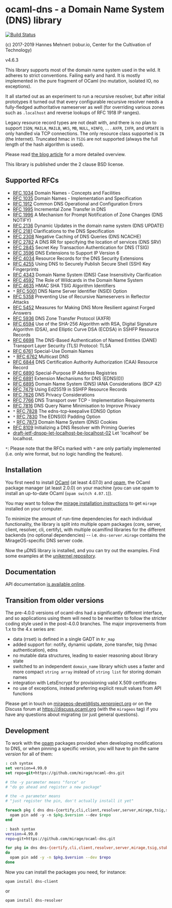 # ocaml-dns - a Domain Name System (DNS) library

[![Build Status](https://travis-ci.org/mirage/ocaml-dns.svg?branch=master)](https://travis-ci.org/mirage/ocaml-dns)

(c) 2017-2019 Hannes Mehnert (robur.io, Center for the Cultivation of Technology)

v4.6.3

This library supports most of the domain name system used in the wild.  It
adheres to strict conventions.  Failing early and hard.  It is mostly
implemented in the pure fragment of OCaml (no mutation, isolated IO, no
exceptions).

It all started out as an experiment to run a recursive resolver, but after
initial prototypes it turned out that every configurable recursive resolver
needs a fully-fledged authoritative nameserver as well (for overriding various
zones such as `.localhost` and reverse lookups of RFC 1918 IP ranges).

Legacy resource record types are not dealt with, and there is no plan to support
`ISDN`, `MAILA`, `MAILB`, `WKS`, `MB`, `NULL`, `HINFO`, ... .  `AXFR`, `IXFR`,
and `UPDATE` is only handled via TCP connections.  The only resource class
supported is `IN` (the Internet).  Truncated hmac in `TSIG` are not supported
(always the full length of the hash algorithm is used).

Please read [the blog article](https://hannes.nqsb.io/Posts/DNS) for a more
detailed overview.

This library is published under the 2 clause BSD license.

## Supported RFCs

* [RFC 1034](https://tools.ietf.org/html/rfc1034) Domain Names - Concepts and Facilities
* [RFC 1035](https://tools.ietf.org/html/rfc1035) Domain Names - Implementation and Specification
* [RFC 1912](https://tools.ietf.org/html/rfc1912) Common DNS Operational and Configuration Errors
* [RFC 1995](https://tools.ietf.org/html/rfc1995) Incremental Zone Transfer in DNS
* [RFC 1996](https://tools.ietf.org/html/rfc1996) A Mechanism for Prompt Notification of Zone Changes (DNS NOTIFY)
* [RFC 2136](https://tools.ietf.org/html/rfc2136) Dynamic Updates in the domain name system (DNS UPDATE)
* [RFC 2181](https://tools.ietf.org/html/rfc2181) Clarifications to the DNS Specification
* [RFC 2308](https://tools.ietf.org/html/rfc2308) Negative Caching of DNS Queries (DNS NCACHE)
* [RFC 2782](https://tools.ietf.org/html/rfc2782) A DNS RR for specifying the location of services (DNS SRV)
* [RFC 2845](https://tools.ietf.org/html/rfc2845) Secret Key Transaction Authentication for DNS (TSIG)
* [RFC 3596](https://tools.ietf.org/html/rfc3596) DNS Extensions to Support IP Version 6
* [RFC 4034](https://tools.ietf.org/html/rfc4034) Resource Records for the DNS Security Extensions
* [RFC 4255](https://tools.ietf.org/html/rfc4255) Using DNS to Securely Publish Secure Shell (SSH) Key Fingerprints
* [RFC 4343](https://tools.ietf.org/html/rfc4343) Domain Name System (DNS) Case Insensitivity Clarification
* [RFC 4592](https://tools.ietf.org/html/rfc4592) The Role of Wildcards in the Domain Name System
* [RFC 4635](https://tools.ietf.org/html/rfc4635) HMAC SHA TSIG Algorithm Identifiers
* `*` [RFC 5001](https://tools.ietf.org/html/rfc5001) DNS Name Server Identifier (NSID) Option
* [RFC 5358](https://tools.ietf.org/html/rfc5358) Preventing Use of Recursive Nameservers in Reflector Attacks
* [RFC 5452](https://tools.ietf.org/html/rfc5452) Measures for Making DNS More Resilient against Forged Answers
* [RFC 5936](https://tools.ietf.org/html/rfc5936) DNS Zone Transfer Protocol (AXFR)
* [RFC 6594](https://tools.ietf.org/html/rfc6594) Use of the SHA-256 Algorithm with RSA, Digital Signature Algorithm (DSA), and Elliptic Curve DSA (ECDSA) in SSHFP Resource Records
* [RFC 6698](https://tools.ietf.org/html/rfc6698.html) The DNS-Based Authentication of Named Entities (DANE) Transport Layer Security (TLS) Protocol: TLSA
* [RFC 6761](https://tools.ietf.org/html/rfc6761) Special-Use Domain Names
* `*` [RFC 6762](https://tools.ietf.org/html/rfc6762) Multicast DNS
* [RFC 6844](https://tools.ietf.org/html/rfc6844) DNS Certification Authority Authorization (CAA) Resource Record
* [RFC 6890](https://tools.ietf.org/html/rfc6890) Special-Purpose IP Address Registries
* [RFC 6891](https://tools.ietf.org/html/rfc6891) Extension Mechanisms for DNS (EDNS(0))
* [RFC 6895](https://tools.ietf.org/html/rfc6895) Domain Name System (DNS) IANA Considerations (BCP 42)
* [RFC 7479](https://tools.ietf.org/html/rfc7479) Using Ed25519 in SSHFP Resource Records
* [RFC 7626](https://tools.ietf.org/html/rfc7626) DNS Privacy Considerations
* [RFC 7766](https://tools.ietf.org/html/rfc7766) DNS Transport over TCP - Implementation Requirements
* [RFC 7816](https://tools.ietf.org/html/rfc7816) DNS Query Name Minimisation to Improve Privacy
* `*` [RFC 7828](https://tools.ietf.org/html/rfc7828) The edns-tcp-keepalive EDNS0 Option
* `*` [RFC 7830](https://tools.ietf.org/html/rfc7830) The EDNS(0) Padding Option
* `*` [RFC 7873](https://tools.ietf.org/html/rfc7873) Domain Name System (DNS) Cookies
* [RFC 8109](https://tools.ietf.org/html/rfc8109) Initializing a DNS Resolver with Priming Queries
* [draft-ietf-dnsop-let-localhost-be-localhost-02](https://tools.ietf.org/html/draft-ietf-dnsop-let-localhost-be-localhost-02) Let 'localhost' be localhost.

`*`: Please note that the RFCs marked with `*` are only partially implemented
(i.e. only wire format, but no logic handling the feature).

## Installation

You first need to install [OCaml](https://ocaml.org) (at least 4.07.0) and
[opam](https://opam.ocaml.org), the OCaml package manager (at least 2.0.0) on
your machine (you can use opam to install an up-to-date OCaml (`opam switch
4.07.1`)).

You may want to follow the [mirage installation
instructions](https://mirage.io/wiki/install) to get `mirage` installed on your
computer.

To minimize the amount of run-time dependencies for each individual
functionality, the library is split into multiple opam packages (core, server,
client, resolver, cli, certify), with multiple ocamlfind libraries for the
different backends (no optional dependencies) -- i.e. `dns-server.mirage`
contains the MirageOS-specific DNS server code.

Now the µDNS library is installed, and you can try out the examples.  Find some
examples at the [unikernel repository](https://github.com/roburio/unikernels).

## Documentation

API documentation [is available online](https://mirage.github.io/ocaml-dns/).

## Transition from older versions

The pre-4.0.0 versions of ocaml-dns had a significantly different interface,
and so applications using them will need to be rewritten to follow the
stricter coding style used in the post-4.0.0 branches.  The major improvements
from 1.x to the 4.x series are:

- data (rrset) is defined in a single GADT in `Rr_map`
- added support for: notify, dynamic update, zone transfer, tsig (hmac authentication), edns
- no mutable data structures, leading to easier reasoning about library state
- switched to an independent `domain_name` library which uses a faster and more
  compact `string array` instead of `string list` for storing domain names
- integration with LetsEncrypt for provisioning valid X.509 certificates
- no use of exceptions, instead preferring explicit result values from API functions

Please get in touch on <mirageos-devel@lists.xenproject.org> or on the Discuss forum
at <https://discuss.ocaml.org> (with the `mirageos` tag) if you have any questions
about migrating (or just general questions).

## Development

To work with the [opam](https://opam.ocaml.org/) packages provided when
developing modifications to DNS, or when pinning a specific version,
you will have to pin the same *version* for all of them:

```csh
: csh syntax
set version=4.99.0
set repo=git+https://github.com/mirage/ocaml-dns.git

# the -y parameter means "force" or
# "do go ahead and register a new package"

# the -n parameter means
# "just register the pin, don't actually install it yet"

foreach pkg ( dns dns-{certify,cli,client,resolver,server,mirage,tsig,stub} )
  opam pin add -y -n $pkg.$version --dev $repo
end
```

```bash
: bash syntax
version=4.99.0
repo=git+https://github.com/mirage/ocaml-dns.git

for pkg in dns dns-{certify,cli,client,resolver,server,mirage,tsig,stub}
do
  opam pin add -y -n $pkg.$version --dev $repo
done
```

Now you can install the packages you need, for instance:
```shell
opam install dns-client
```
or
```shell
opam install dns-resolver
```
